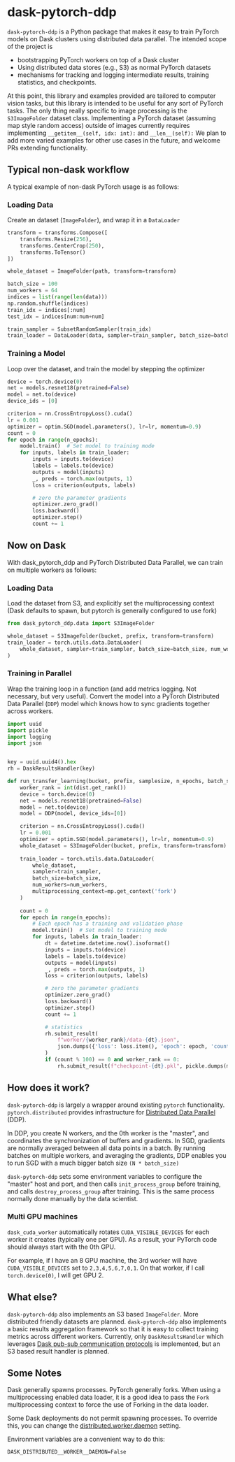 # dask-pytorch-ddp

<!-- ![GitHub Actions](https://github.com/saturncloud/dask-pytorch-ddp/workflows/GitHub%20Actions/badge.svg) [![PyPI Version](https://img.shields.io/pypi/v/prefect-saturn.svg)](https://pypi.org/project/prefect-saturn) -->

`dask-pytorch-ddp` is a Python package that makes it easy to train PyTorch models on Dask clusters using distributed data parallel.  The intended scope of the project is
- bootstrapping PyTorch workers on top of a Dask cluster
- Using distributed data stores (e.g., S3) as normal PyTorch datasets
- mechanisms for tracking and logging intermediate results, training statistics, and checkpoints.

At this point, this library and examples provided are tailored to computer vision tasks, but this library is intended to be useful for any sort of PyTorch tasks. The only thing really specific to image processing is the `S3ImageFolder` dataset class. Implementing a PyTorch dataset (assuming map style random access) outside of images currently requires implementing `__getitem__(self, idx: int):` and `__len__(self):` We plan to add more varied examples for other use cases in the future, and welcome PRs extending functionality.

## Typical non-dask workflow

A typical example of non-dask PyTorch usage is as follows:

### Loading Data
Create an dataset (`ImageFolder`), and wrap it in a `DataLoader`

```python
transform = transforms.Compose([
    transforms.Resize(256),
    transforms.CenterCrop(250),
    transforms.ToTensor()
])

whole_dataset = ImageFolder(path, transform=transform)

batch_size = 100
num_workers = 64
indices = list(range(len(data)))
np.random.shuffle(indices)
train_idx = indices[:num]
test_idx = indices[num:num+num]

train_sampler = SubsetRandomSampler(train_idx)
train_loader = DataLoader(data, sampler=train_sampler, batch_size=batch_size, num_workers=num_workers)
```

### Training a Model
Loop over the dataset, and train the model by stepping the optimizer

```python
device = torch.device(0)
net = models.resnet18(pretrained=False)
model = net.to(device)
device_ids = [0]

criterion = nn.CrossEntropyLoss().cuda()
lr = 0.001
optimizer = optim.SGD(model.parameters(), lr=lr, momentum=0.9)
count = 0
for epoch in range(n_epochs):
    model.train()  # Set model to training mode
    for inputs, labels in train_loader:
        inputs = inputs.to(device)
        labels = labels.to(device)
        outputs = model(inputs)
        _, preds = torch.max(outputs, 1)
        loss = criterion(outputs, labels)

        # zero the parameter gradients
        optimizer.zero_grad()
        loss.backward()
        optimizer.step()
        count += 1
```

## Now on Dask

With dask_pytorch_ddp and PyTorch Distributed Data Parallel, we can train on multiple workers as follows:

### Loading Data
Load the dataset from S3, and explicitly set the multiprocessing context (Dask defaults to spawn, but pytorch is generally configured to use fork)

```python
from dask_pytorch_ddp.data import S3ImageFolder

whole_dataset = S3ImageFolder(bucket, prefix, transform=transform)
train_loader = torch.utils.data.DataLoader(
    whole_dataset, sampler=train_sampler, batch_size=batch_size, num_workers=num_workers, multiprocessing_context=mp.get_context('fork')
)
```

### Training in Parallel

Wrap the training loop in a function (and add metrics logging.  Not necessary, but very useful).  Convert the model into a PyTorch Distributed Data Parallel (`DDP`) model which knows how to sync gradients together across workers.

```python
import uuid
import pickle
import logging
import json


key = uuid.uuid4().hex
rh = DaskResultsHandler(key)

def run_transfer_learning(bucket, prefix, samplesize, n_epochs, batch_size, num_workers, train_sampler):
    worker_rank = int(dist.get_rank())
    device = torch.device(0)
    net = models.resnet18(pretrained=False)
    model = net.to(device)
    model = DDP(model, device_ids=[0])

    criterion = nn.CrossEntropyLoss().cuda()
    lr = 0.001
    optimizer = optim.SGD(model.parameters(), lr=lr, momentum=0.9)
    whole_dataset = S3ImageFolder(bucket, prefix, transform=transform)
    
    train_loader = torch.utils.data.DataLoader(
        whole_dataset,
        sampler=train_sampler,
        batch_size=batch_size,
        num_workers=num_workers,
        multiprocessing_context=mp.get_context('fork')
    )
    
    count = 0
    for epoch in range(n_epochs):
        # Each epoch has a training and validation phase
        model.train()  # Set model to training mode
        for inputs, labels in train_loader:
            dt = datetime.datetime.now().isoformat()
            inputs = inputs.to(device)
            labels = labels.to(device)
            outputs = model(inputs)
            _, preds = torch.max(outputs, 1)
            loss = criterion(outputs, labels)

            # zero the parameter gradients
            optimizer.zero_grad()
            loss.backward()
            optimizer.step()
            count += 1

            # statistics
            rh.submit_result(
                f"worker/{worker_rank}/data-{dt}.json",
                json.dumps({'loss': loss.item(), 'epoch': epoch, 'count': count, 'worker': worker_rank})
            )
            if (count % 100) == 0 and worker_rank == 0:
                rh.submit_result(f"checkpoint-{dt}.pkl", pickle.dumps(model.state_dict()))

```

## How does it work?

`dask-pytorch-ddp` is largely a wrapper around existing `pytorch` functionality.  `pytorch.distributed` provides infrastructure for [Distributed Data Parallel](https://pytorch.org/tutorials/intermediate/ddp_tutorial.html) (DDP).

In DDP, you create N workers, and the 0th worker is the "master", and coordinates the synchronization of buffers and gradients.  In SGD, gradients are normally averaged between all data points in a batch.  By running batches on multiple workers, and averaging the gradients, DDP enables you to run SGD with a much bigger batch size `(N * batch_size)`

`dask-pytorch-ddp` sets some environment variables to configure the "master" host and port, and then calls `init_process_group` before training, and calls `destroy_process_group` after training.  This is the same process normally done manually by the data scientist.

### Multi GPU machines
`dask_cuda_worker` automatically rotates `CUDA_VISIBLE_DEVICES` for each worker it creates (typically one per GPU).  As a result, your PyTorch code should always start with the 0th GPU.

For example, if I have an 8 GPU machine, the 3rd worker will have `CUDA_VISIBLE_DEVICES` set to `2,3,4,5,6,7,0,1`.  On that worker, if I call `torch.device(0)`, I will get GPU 2.

## What else?

`dask-pytorch-ddp` also implements an S3 based `ImageFolder`.  More distributed friendly datasets are planned.  `dask-pytorch-ddp` also implements a basic results aggregation framework so that it is easy to collect training metrics across different workers.  Currently, only `DaskResultsHandler` which leverages [Dask pub-sub communication protocols][1] is implemented, but an S3 based result handler is planned.

[1]:https://docs.dask.org/en/latest/futures.html#publish-subscribe

## Some Notes

Dask generally spawns processes.  PyTorch generally forks.  When using a multiprocessing enabled data loader, it is a good idea to pass the `Fork` multiprocessing context to force the use of Forking in the data loader.

Some Dask deployments do not permit spawning processes.  To override this, you can change the [distributed.worker.daemon](https://docs.dask.org/en/latest/configuration-reference.html#distributed.worker.daemon) setting.

Environment variables are a convenient way to do this:

```
DASK_DISTRIBUTED__WORKER__DAEMON=False
```
